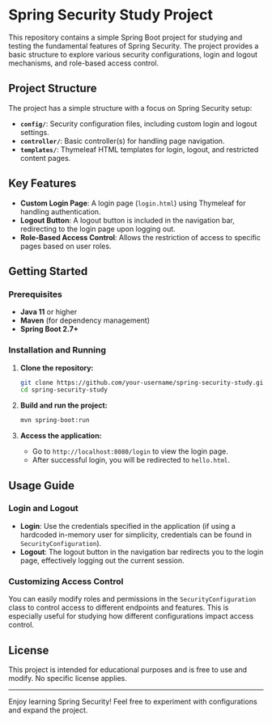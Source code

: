 # Spring Security Study Project

This repository contains a simple Spring Boot project for studying and testing the fundamental features of Spring Security. The project provides a basic structure to explore various security configurations, login and logout mechanisms, and role-based access control.

## Project Structure

The project has a simple structure with a focus on Spring Security setup:

- **`config/`**: Security configuration files, including custom login and logout settings.
- **`controller/`**: Basic controller(s) for handling page navigation.
- **`templates/`**: Thymeleaf HTML templates for login, logout, and restricted content pages.

## Key Features

- **Custom Login Page**: A login page (`login.html`) using Thymeleaf for handling authentication.
- **Logout Button**: A logout button is included in the navigation bar, redirecting to the login page upon logging out.
- **Role-Based Access Control**: Allows the restriction of access to specific pages based on user roles.

## Getting Started

### Prerequisites

- **Java 11** or higher
- **Maven** (for dependency management)
- **Spring Boot 2.7+**

### Installation and Running

1. **Clone the repository:**
   ```bash
   git clone https://github.com/your-username/spring-security-study.git
   cd spring-security-study
   ```

2. **Build and run the project:**
   ```bash
   mvn spring-boot:run
   ```

3. **Access the application:**
   - Go to `http://localhost:8080/login` to view the login page.
   - After successful login, you will be redirected to `hello.html`.

## Usage Guide

### Login and Logout

- **Login**: Use the credentials specified in the application (if using a hardcoded in-memory user for simplicity, credentials can be found in `SecurityConfiguration`).
- **Logout**: The logout button in the navigation bar redirects you to the login page, effectively logging out the current session.

### Customizing Access Control

You can easily modify roles and permissions in the `SecurityConfiguration` class to control access to different endpoints and features. This is especially useful for studying how different configurations impact access control.

## License

This project is intended for educational purposes and is free to use and modify. No specific license applies.

---

Enjoy learning Spring Security! Feel free to experiment with configurations and expand the project.
